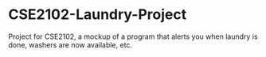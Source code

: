 # CSE2102-Laundry-Project
Project for CSE2102, a mockup of a program that alerts you when laundry is done, washers are now available, etc.
